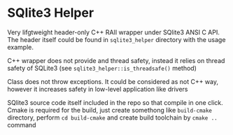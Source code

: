 # SQlite3 Helper

Very lifgtweight header-only C++ RAII wrapper under SQlite3 ANSI C API. The header itself could be found in `sqlite3_helper` directory with the usage example.

C++ wrapper does not provide and thread safety, instead it relies on thread safety of SQLite3 (see `sqlite3_helper::is_threadsafe()` method)

Class does not throw exceptions. It could be considered as not C++ way, however it increases safety in low-level application like drivers

SQlite3 source code itself included in the repo so that compile in one click. Cmake is required for the build, just create somethong like `build-cmake` directory, perform `cd build-cmake` and create build toolchain by `cmake ..` command